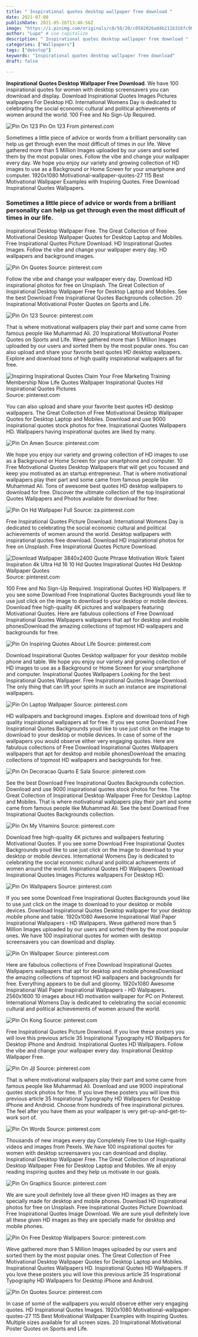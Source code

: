 ```yaml
---
title: " Inspirational quotes desktop wallpaper free download "
date: 2021-07-08
publishDate: 2021-05-26T13:46:56Z
image: "https://i.pinimg.com/originals/c0/58/20/c0582026ad4b211b316fc90c4b4555fc.jpg"
author: "Lupo" # use capitalize
description: " Inspirational quotes desktop wallpaper free download "
categories: ["Wallpapers"]
tags: ["dekstop"]
keywords: "Inspirational quotes desktop wallpaper free download"
draft: false

---
```



**Inspirational Quotes Desktop Wallpaper Free Download**. We have 100 inspirational quotes for women with desktop screensavers you can download and display. Download Inspirational Quotes Images Pictures wallpapers For Desktop HD. International Womens Day is dedicated to celebrating the social economic cultural and political achievements of women around the world. 100 Free and No Sign-Up Required.

![Pin On 123](https://i.pinimg.com/originals/bc/f0/d7/bcf0d7189dfa19864355b45b87023061.jpg "Pin On 123")
Pin On 123 From pinterest.com


Sometimes a little piece of advice or words from a brilliant personality can help us get through even the most difficult of times in our life. Weve gathered more than 5 Million Images uploaded by our users and sorted them by the most popular ones. Follow the vibe and change your wallpaper every day. We hope you enjoy our variety and growing collection of HD images to use as a Background or Home Screen for your smartphone and computer. 1920x1080 Motivational-wallpaper-quotes-27 115 Best Motivational Wallpaper Examples with Inspiring Quotes. Free Download Inspirational Quotes Wallpapers.

### Sometimes a little piece of advice or words from a brilliant personality can help us get through even the most difficult of times in our life.

Inspirational Desktop Wallpaper Free. The Great Collection of Free Motivational Desktop Wallpaper Quotes for Desktop Laptop and Mobiles. Free Inspirational Quotes Picture Download. HD Inspirational Quotes Images. Follow the vibe and change your wallpaper every day. HD wallpapers and background images.


![Pin On Quotes](https://i.pinimg.com/originals/93/75/37/9375379ad975808c282509dcd7798316.jpg "Pin On Quotes")
Source: pinterest.com

Follow the vibe and change your wallpaper every day. Download HD inspirational photos for free on Unsplash. The Great Collection of Inspirational Desktop Wallpaper Free for Desktop Laptop and Mobiles. See the best Download Free Inspirational Quotes Backgrounds collection. 20 Inspirational Motivational Poster Quotes on Sports and Life.

![Pin On 123](https://i.pinimg.com/originals/bc/f0/d7/bcf0d7189dfa19864355b45b87023061.jpg "Pin On 123")
Source: pinterest.com

That is where motivational wallpapers play their part and some came from famous people like Muhammad Ali. 20 Inspirational Motivational Poster Quotes on Sports and Life. Weve gathered more than 5 Million Images uploaded by our users and sorted them by the most popular ones. You can also upload and share your favorite best quotes HD desktop wallpapers. Explore and download tons of high quality inspirational wallpapers all for free.

![Inspiring Inspirational Quotes Claim Your Free Marketing Training Membership Now Life Quotes Wallpaper Inspirational Quotes Hd Inspirational Quotes Pictures](https://i.pinimg.com/originals/ee/de/10/eede100f785f93a418aad45c081902f0.jpg "Inspiring Inspirational Quotes Claim Your Free Marketing Training Membership Now Life Quotes Wallpaper Inspirational Quotes Hd Inspirational Quotes Pictures")
Source: pinterest.com

You can also upload and share your favorite best quotes HD desktop wallpapers. The Great Collection of Free Motivational Desktop Wallpaper Quotes for Desktop Laptop and Mobiles. Download and use 9000 inspirational quotes stock photos for free. Inspirational Quotes Wallpapers HD. Wallpapers having inspirational quotes are liked by many.

![Pin On Amen](https://i.pinimg.com/originals/59/18/e8/5918e8ec39e1f4dad161777d7abd8155.jpg "Pin On Amen")
Source: pinterest.com

We hope you enjoy our variety and growing collection of HD images to use as a Background or Home Screen for your smartphone and computer. 10 Free Motivational Quotes Desktop Wallpapers that will get you focused and keep you motivated as an startup entrepreneur. That is where motivational wallpapers play their part and some came from famous people like Muhammad Ali. Tons of awesome best quotes HD desktop wallpapers to download for free. Discover the ultimate collection of the top Inspirational Quotes Wallpapers and Photos available for download for free.

![Pin On Hd Wallpaper Full](https://i.pinimg.com/originals/09/3c/4b/093c4b2467669e8f48e35363fc907b63.jpg "Pin On Hd Wallpaper Full")
Source: za.pinterest.com

Free Inspirational Quotes Picture Download. International Womens Day is dedicated to celebrating the social economic cultural and political achievements of women around the world. Desktop wallpapers with inspirational quotes free download. Download HD inspirational photos for free on Unsplash. Free Inspirational Quotes Picture Download.

![Download Wallpaper 3840x2400 Quote Phrase Motivation Work Talent Inspiration 4k Ultra Hd 16 10 Hd Quotes Inspirational Quotes Hd Desktop Wallpaper Quotes](https://i.pinimg.com/originals/ce/f6/79/cef679e67c7dfbc2366c14e10537a9e4.jpg "Download Wallpaper 3840x2400 Quote Phrase Motivation Work Talent Inspiration 4k Ultra Hd 16 10 Hd Quotes Inspirational Quotes Hd Desktop Wallpaper Quotes")
Source: pinterest.com

100 Free and No Sign-Up Required. Inspirational Quotes HD Wallpapers. If you see some Download Free Inspirational Quotes Backgrounds youd like to use just click on the image to download to your desktop or mobile devices. Download free high-quality 4K pictures and wallpapers featuring Motivational Quotes. Here are fabulous collections of Free Download Inspirational Quotes Wallpapers wallpapers that apt for desktop and mobile phonesDownload the amazing collections of topmost HD wallpapers and backgrounds for free.

![Pin On Inspiring Quotes About Life](https://i.pinimg.com/originals/1e/cb/08/1ecb08b46c0995f5b9e1ce19f6ac7a7d.jpg "Pin On Inspiring Quotes About Life")
Source: pinterest.com

Download Inspirational Quotes Desktop wallpaper for your desktop mobile phone and table. We hope you enjoy our variety and growing collection of HD images to use as a Background or Home Screen for your smartphone and computer. Inspirational Quotes Wallpapers Looking for the best Inspirational Quotes Wallpaper. Free Inspirational Quotes Image Download. The only thing that can lift your spirits in such an instance are inspirational wallpapers.

![Pin On Laptop Wallpaper](https://i.pinimg.com/originals/00/bf/48/00bf48a336e3e6fcc289f6bb4034aabe.jpg "Pin On Laptop Wallpaper")
Source: pinterest.com

HD wallpapers and background images. Explore and download tons of high quality inspirational wallpapers all for free. If you see some Download Free Inspirational Quotes Backgrounds youd like to use just click on the image to download to your desktop or mobile devices. In case of some of the wallpapers you would observe either very engaging quotes. Here are fabulous collections of Free Download Inspirational Quotes Wallpapers wallpapers that apt for desktop and mobile phonesDownload the amazing collections of topmost HD wallpapers and backgrounds for free.

![Pin On Decoracao Quarto E Sala](https://i.pinimg.com/736x/5b/f2/9f/5bf29f0666c740d478e5b828efd23a8b.jpg "Pin On Decoracao Quarto E Sala")
Source: pinterest.com

See the best Download Free Inspirational Quotes Backgrounds collection. Download and use 9000 inspirational quotes stock photos for free. The Great Collection of Inspirational Desktop Wallpaper Free for Desktop Laptop and Mobiles. That is where motivational wallpapers play their part and some came from famous people like Muhammad Ali. See the best Download Free Inspirational Quotes Backgrounds collection.

![Pin On My Vitamins](https://i.pinimg.com/originals/7c/5d/83/7c5d831253ddd224bdda3b665b0b6722.jpg "Pin On My Vitamins")
Source: pinterest.com

Download free high-quality 4K pictures and wallpapers featuring Motivational Quotes. If you see some Download Free Inspirational Quotes Backgrounds youd like to use just click on the image to download to your desktop or mobile devices. International Womens Day is dedicated to celebrating the social economic cultural and political achievements of women around the world. Inspirational Quotes HD Wallpapers. Download Inspirational Quotes Images Pictures wallpapers For Desktop HD.

![Pin On Wallpapers](https://i.pinimg.com/originals/2d/54/3f/2d543fa17cedde91ffd7eccc43a84ec7.jpg "Pin On Wallpapers")
Source: pinterest.com

If you see some Download Free Inspirational Quotes Backgrounds youd like to use just click on the image to download to your desktop or mobile devices. Download Inspirational Quotes Desktop wallpaper for your desktop mobile phone and table. 1920x1080 Awesome Inspirational Wall Paper Inspirational Wallpapers - HD Wallpapers. Weve gathered more than 5 Million Images uploaded by our users and sorted them by the most popular ones. We have 100 inspirational quotes for women with desktop screensavers you can download and display.

![Pin On Wallpaper](https://i.pinimg.com/originals/1a/0b/87/1a0b871a30d0f7518dacda56ebcddf4c.jpg "Pin On Wallpaper")
Source: pinterest.com

Here are fabulous collections of Free Download Inspirational Quotes Wallpapers wallpapers that apt for desktop and mobile phonesDownload the amazing collections of topmost HD wallpapers and backgrounds for free. Everything appears to be dull and gloomy. 1920x1080 Awesome Inspirational Wall Paper Inspirational Wallpapers - HD Wallpapers. 2560x1600 10 images about HD motivation wallpaper for PC on Pinterest. International Womens Day is dedicated to celebrating the social economic cultural and political achievements of women around the world.

![Pin On Kong](https://i.pinimg.com/originals/5d/21/05/5d21052d1cabc63dff0e55ebae532623.jpg "Pin On Kong")
Source: pinterest.com

Free Inspirational Quotes Picture Download. If you love these posters you will love this previous article 35 Inspirational Typography HD Wallpapers for Desktop iPhone and Android. Inspirational Quotes HD Wallpapers. Follow the vibe and change your wallpaper every day. Inspirational Desktop Wallpaper Free.

![Pin On Jjl](https://i.pinimg.com/564x/6b/86/ef/6b86efef5562a62b55ed119b64a53272.jpg "Pin On Jjl")
Source: pinterest.com

That is where motivational wallpapers play their part and some came from famous people like Muhammad Ali. Download and use 9000 inspirational quotes stock photos for free. If you love these posters you will love this previous article 35 Inspirational Typography HD Wallpapers for Desktop iPhone and Android. Choose from hundreds of free inspirational pictures. The feel after you have them as your wallpaper is very get-up-and-get-to-work sort of.

![Pin On Words](https://i.pinimg.com/originals/a6/44/da/a644dadb2384ad6f5ac9d3faddfd46d2.jpg "Pin On Words")
Source: pinterest.com

Thousands of new images every day Completely Free to Use High-quality videos and images from Pexels. We have 100 inspirational quotes for women with desktop screensavers you can download and display. Inspirational Desktop Wallpaper Free. The Great Collection of Inspirational Desktop Wallpaper Free for Desktop Laptop and Mobiles. We all enjoy reading inspiring quotes and they help us motivate in our goals.

![Pin On Graphics](https://i.pinimg.com/600x315/af/92/43/af9243b735fdc39b02068dcd8ad0b411.jpg "Pin On Graphics")
Source: pinterest.com

We are sure youll definitely love all these given HD images as they are specially made for desktop and mobile phones. Download HD inspirational photos for free on Unsplash. Free Inspirational Quotes Picture Download. Free Inspirational Quotes Image Download. We are sure youll definitely love all these given HD images as they are specially made for desktop and mobile phones.

![Pin On Free Desktop Wallpapers](https://i.pinimg.com/originals/9b/b4/47/9bb44704b01c7f556e7cd85ddc3978a7.png "Pin On Free Desktop Wallpapers")
Source: pinterest.com

Weve gathered more than 5 Million Images uploaded by our users and sorted them by the most popular ones. The Great Collection of Free Motivational Desktop Wallpaper Quotes for Desktop Laptop and Mobiles. Inspirational Quotes Wallpapers HD. Inspirational Quotes HD Wallpapers. If you love these posters you will love this previous article 35 Inspirational Typography HD Wallpapers for Desktop iPhone and Android.

![Pin On Quotes](https://i.pinimg.com/originals/c0/58/20/c0582026ad4b211b316fc90c4b4555fc.jpg "Pin On Quotes")
Source: pinterest.com

In case of some of the wallpapers you would observe either very engaging quotes. HD Inspirational Quotes Images. 1920x1080 Motivational-wallpaper-quotes-27 115 Best Motivational Wallpaper Examples with Inspiring Quotes. Multiple sizes available for all screen sizes. 20 Inspirational Motivational Poster Quotes on Sports and Life.

